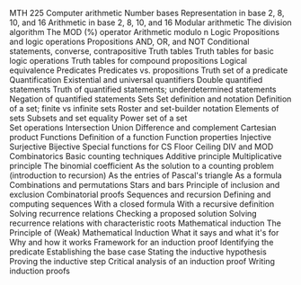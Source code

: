 MTH 225
    Computer arithmetic
        Number bases 
            Representation in base 2, 8, 10, and 16
            Arithmetic in base 2, 8, 10, and 16
        Modular arithmetic 
            The division algorithm
            The MOD (%) operator
            Arithmetic modulo n
    Logic
        Propositions and logic operations
            Propositions
            AND, OR, and NOT 
            Conditional statements, converse, contrapositive 
        Truth tables 
            Truth tables for basic logic operations
            Truth tables for compound propositions
            Logical equivalence 
        Predicates
            Predicates vs. propositions
            Truth set of a predicate 
        Quantification
            Existential and universal quantifiers
            Double quantified statements 
            Truth of quantified statements; underdetermined statements 
            Negation of quantified statements 
    Sets
        Set definition and notation
            Definition of a set; finite vs infinite sets 
            Roster and set-builder notation
            Elements of sets 
            Subsets and set equality
            Power set of a set  
        Set operations 
            Intersection
            Union
            Difference and complement
            Cartesian product 
    Functions
        Definition of a function
        Function properties 
            Injective
            Surjective
            Bijective 
        Special functions for CS
            Floor
            Ceiling
            DIV and MOD 
    Combinatorics
        Basic counting techniques
            Additive principle
            Multiplicative principle 
        The binomial coefficient 
            As the solution to a counting problem (introduction to recursion) 
            As the entries of Pascal's triangle 
            As a formula 
        Combinations and permutations
        Stars and bars
        Principle of inclusion and exclusion
        Combinatorial proofs 
    Sequences and recursion
        Defining and computing sequences 
            With a closed formula
            With a recursive definition 
        Solving recurrence relations
            Checking a proposed solution 
            Solving recurrence relations with characteristic roots 
    Mathematical induction
        The Principle of (Weak) Mathematical Induction
            What it says and what it's for
            Why and how it works
        Framework for an induction proof 
            Identifying the predicate
            Establishing the base case
            Stating the inductive hypothesis 
            Proving the inductive step 
        Critical analysis of an induction proof 
        Writing induction proofs 